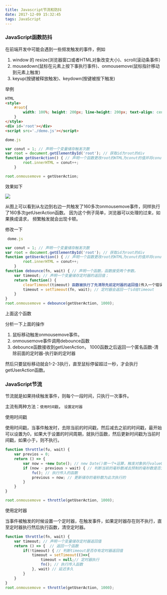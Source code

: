 ```yaml
---
title: Javascript节流和防抖
date: 2017-12-09 15:32:45
tags: JavaScript
---
```



###  JavaScript函数防抖

在前端开发中可能会遇到一些频发触发的事件，例如
1.	window 的 resize(浏览器窗口或者HTML对象改变大小)、scroll(滚动条事件）
2.	mousedown(鼠标在元素上按下事执行事件)、onmousemove(鼠标指针移动到元素上触发)
3.	keyup(按键被释放触发)、keydown(按键被按下触发)
<!-- more -->
举例

```HTML
HTML
<style>
	#root{
		width: 100%; height: 200px; line-height: 200px; text-align: center; color: #fff; background-color: #444; font-size: 30px;
	}
</style>
<div id='root'></div>
<script src='./demo.js'></script>

```
```js
dome.js

var conut = 1; // 声明一个变量储存触发次数
var root = document.getElementById('root'); // 获取id为root的div
function getUserAction() { // 声明一个函数更改root的HTML为conut的值并将conut值++
		root.innerHTML = conut++;
	}

root.onmousemove = getUserAction;

```
效果如下


![](https://github.com/mqyqingfeng/Blog/raw/master/Images/debounce/debounce.gif)


从图上可以看到从左边到右边一共触发了160多次onmousemove事件，同样执行了160多次getUserAction函数。
因为这个例子简单，浏览器可以处理的过来，如果换成请求， 频繁触发就会出现卡顿。

修改一下

```js
 dome.js

var conut = 1; // 声明一个变量储存触发次数
var root = document.getElementById('root'); // 获取id为root的div
function getUserAction() { // 声明一个函数更改root的HTML为conut的值并将conut值++
		root.innerHTML = conut++;
	}
function debounce(fn, wait) { // 声明一个函数，函数接受两个参数。
	var timeout; // 声明一个变量储存定时器的返回值；
	return function() {
		clearTimeout(timeout) 函数被执行了先清除先前定时器的返回值(传入一个错误的ID 给 clearTime 不会有任何影响（也不会抛出异常）)
        timeout = setTimeout(fn, wait); // 定时器会返回一个id给timeout
	}
}
root.onmousemove = debounce(getUserAction, 1000);

```
上面这个函数

分析一下上面的操作
1. 鼠标移动触发onmousemove事件。
2. onmousemove事件调用debounce函数
3.	debounce函数接收到getUserAction， 1000函数之后返回一个匿名函数-清除前面的定时器-执行新的定时器

然后只要鼠标移动就会1-2-3执行，直至鼠标停留超过一秒，才会执行getUserAction函数。

###		JavaScript节流

节流就是如果持续触发事件，则每个一段时间，只执行一次事件。

主流有两种方法：`使用时间戳`， `设置定时器`

使用时间戳

使用时间戳，当事件触发时，去除当前的时间戳，然后减去之前的时间戳，最开始可以设置为0，如果大于设置的时间周期，就执行函数，然后更新时间戳为当前时间戳，如果小于，则不执行。

```js
function throttle(fu, wait) {
	var previos = 0;
	return () => {
		var now = +new Date(); // new Date()做一个+运算，触发对象执行valueOf进行求值得到为毫秒数
		if (now - previous > wait) { // 判断当前的毫秒数减去预制的毫秒数是否大于传入参数的设置
            fu(); // 执行传入的函数
            previous = now; // 更新储存的毫秒数为此次执行的
		}
	}
}

root.onmousemove = throttle(getUserAction, 1000);
```

使用定时器

当事件被触发的时候设置一个定时器，在触发事件，如果定时器存在则不执行，直至定时器执行然后执行函数，清空定时器。

```js
function throttle(fn, wait) {
	var timeout; // 声明一个变量储存定时器返回值
	return () => {  // 返回一个函数
		if(!timeout) { // 判断timeout是否存有定时器返回值
			timeout = setTimeout(()=>{
				timeout = null;// 定时器执行
				fn(); // 执行传入函数
			}, wait) // 延迟多久
		}
	}
}
root.onmousemove = throttle(getUserAction, 1000);
```
